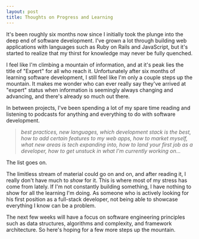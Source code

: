 ```yaml
---
layout: post
title: Thoughts on Progress and Learning
---
```

It's been roughly six months now since I initially took the plunge into the deep end of software development. I've grown a lot through building web applications with languages such as Ruby on Rails and JavaScript, but it's started to realize that my thirst for knowledge may never be fully quenched.

I feel like I'm climbing a mountain of information, and at it's peak lies the title of "Expert" for all who reach it. Unfortunately after six months of learning software development, I still feel like I'm only a couple steps up the mountain. It makes me wonder who can ever really say they've arrived at "expert" status when information is seemingly always changing and advancing, and there's already so much out there. 

In between projects, I've been spending a lot of my spare time reading and listening to podcasts for anything and everything to do with software development. 

>*best practices, new languages, which development stack is the best, how to add certain features to my web apps, how to market myself, what new areas is tech expanding into, how to land your first job as a developer, how to get unstuck in what I'm currently working on...*

The list goes on.

The limitless stream of material could go on and on, and after reading it, I really don't have much to *show* for it. This is where most of my stress has come from lately. If I'm not constantly building something, I have nothing to show for all the learning I'm doing. As someone who is actively looking for his first position as a full-stack developer, not being able to showcase everything I know can be a problem.

The next few weeks will have a focus on software engineering principles such as data structures, algorithms and complexity, and framework architecture. So here's hoping for a few more steps up the mountain.

